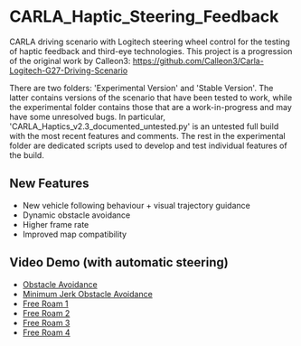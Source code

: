 # CARLA_Haptic_Steering_Feedback

CARLA driving scenario with Logitech steering wheel control for the testing of haptic feedback and third-eye technologies. This project is a progression of the original work by Calleon3: https://github.com/Calleon3/Carla-Logitech-G27-Driving-Scenario

There are two folders: 'Experimental Version' and 'Stable Version'. The latter contains versions of the scenario that have been tested to work, while the experimental folder contains those that are a work-in-progress and may have some unresolved bugs. In particular, 'CARLA_Haptics_v2.3_documented_untested.py' is an untested full build with the most recent features and comments. The rest in the experimental folder are dedicated scripts used to develop and test individual features of the build.

## New Features

- New vehicle following behaviour + visual trajectory guidance
- Dynamic obstacle avoidance
- Higher frame rate
- Improved map compatibility

## Video Demo (with automatic steering)

- [Obstacle Avoidance](https://youtu.be/h4kMZBLGiZ8)
- [Minimum Jerk Obstacle Avoidance](https://youtu.be/8mmam-L0z6k)
- [Free Roam 1](https://youtu.be/zqoHUyMMoKc)
- [Free Roam 2](https://youtu.be/k9xxTUxIhRc)
- [Free Roam 3](https://youtu.be/Cp-PwwzYxvo)
- [Free Roam 4](https://youtu.be/r-LT_ZjAoPg)



